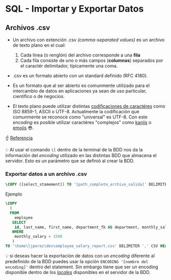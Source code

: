 # SQL - Importar y Exportar Datos
## Archivos .csv
- Un archivo con extención .csv *(comma-separated values)* es un archivo de texto plano en el cual:
  1. Cada línea (o renglón) del archivo corresponde a una **fila**
  2. Cada fila consiste de uno o más campos (**columnas**) separados por el caractér delimitador, típicamente una coma. 

- .csv es un formato abierto con un standard definido (RFC 4180).

- Es un formato que al ser abierto es comunmente utilizado para el intercambio de datos en aplicaciones ya sean de uso particular, científico o de negocios.

- El texto plano puede utilizar distintas [codificaciones de caractéres](https://en.wikipedia.org/wiki/Character_encoding) como ISO 8859-1, ASCII o UTF-8. Actualmente la codificación que comunmente se reconoce como "universal" es UTF-8. Con este *encoding* es posible utilizar caractéres "complejos" como [kanjis](https://en.wikipedia.org/wiki/Kanji) o [emojis](https://unicode.org/emoji/charts/full-emoji-list.html) :sunglasses:.

:point_up: [Referencia](https://en.wikipedia.org/wiki/Comma-separated_values)

:bulb: Al usar el comando `\l` dentro de la terminal de la BDD nos da la información del *encoding* utilizado en las distintas BDD que almacena el servidor. Esto es un parámetro que se definió al crear la BDD.

### Exportar datos a un archivo .csv
```SQL
\COPY ([select_stamement]) TO '[path_completo_archivo_salida]' DELIMITER ',' CSV HEADER ;
```
Ejemplo

```SQL
\COPY 
  ( 
  FROM 
    employee 
   SELECT 
    id, last_name, first_name, department_fk AS department, monthly_salary
   WHERE
    monthly_salary > 1500
   ) 
TO '\home\ljperez\dev\employee_salary_report.csv' DELIMITER ',' CSV HEADER ;
```

:bulb: si deseas hacer la exportación de datos con un *encoding* diferente al predefinido de la BDD puedes usar la opción `ENCODING '[nombre del encoding]'` dentro del statement. Sin embargo tiene que ser un encoding disponible dentro de los [*locales*](https://www.tecmint.com/set-system-locales-in-linux/#:~:text=A%20locale%20is%20a%20set,aware%20applications%20on%20the%20system.) disponibles en el servidor de la BDD. 
